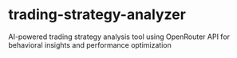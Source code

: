 # trading-strategy-analyzer
AI-powered trading strategy analysis tool using OpenRouter API for behavioral insights and performance optimization
